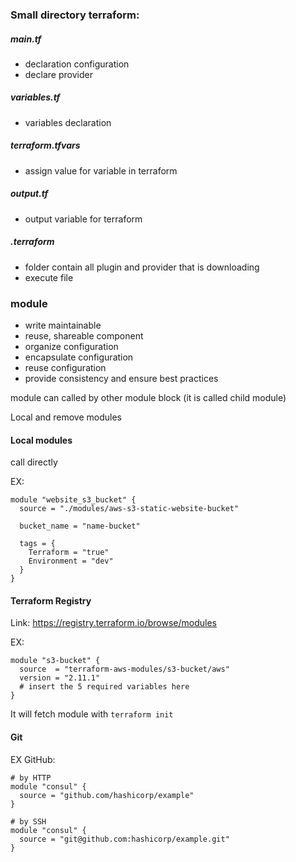 ### Small directory terraform:

##### main.tf
- declaration configuration
- declare provider

##### variables.tf
- variables declaration

##### terraform.tfvars
- assign value for variable in terraform

##### output.tf
- output variable for terraform

##### .terraform
- folder contain all plugin and provider that is downloading
- execute file

### module
- write maintainable
- reuse, shareable component
- organize configuration
- encapsulate configuration
- reuse configuration
- provide consistency and ensure best practices

module can called by other module block (it is called child module)

Local and remove modules

#### Local modules

call directly

EX:

```
module "website_s3_bucket" {
  source = "./modules/aws-s3-static-website-bucket"
  
  bucket_name = "name-bucket"
  
  tags = {
    Terraform = "true"
    Environment = "dev"
  }
}
```

#### Terraform Registry

Link: https://registry.terraform.io/browse/modules

EX:

```
module "s3-bucket" {
  source  = "terraform-aws-modules/s3-bucket/aws"
  version = "2.11.1"
  # insert the 5 required variables here
}
```

It will fetch module with `terraform init`

#### Git

EX GitHub:
```
# by HTTP
module "consul" {
  source = "github.com/hashicorp/example"
}

# by SSH
module "consul" {
  source = "git@github.com:hashicorp/example.git"
}
```
